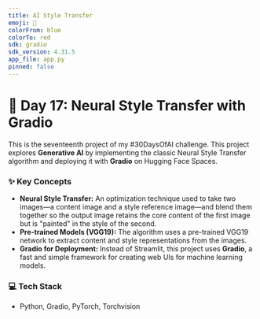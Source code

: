 ```yaml
---
title: AI Style Transfer
emoji: 🎨
colorFrom: blue
colorTo: red
sdk: gradio
sdk_version: 4.31.5
app_file: app.py
pinned: false
---
```


# 🎨 Day 17: Neural Style Transfer with Gradio

This is the seventeenth project of my #30DaysOfAI challenge. This project explores **Generative AI** by implementing the classic Neural Style Transfer algorithm and deploying it with **Gradio** on Hugging Face Spaces.

### ✨ Key Concepts
* **Neural Style Transfer:** An optimization technique used to take two images—a content image and a style reference image—and blend them together so the output image retains the core content of the first image but is "painted" in the style of the second.
* **Pre-trained Models (VGG19):** The algorithm uses a pre-trained VGG19 network to extract content and style representations from the images.
* **Gradio for Deployment:** Instead of Streamlit, this project uses **Gradio**, a fast and simple framework for creating web UIs for machine learning models.

### 💻 Tech Stack
- Python, Gradio, PyTorch, Torchvision